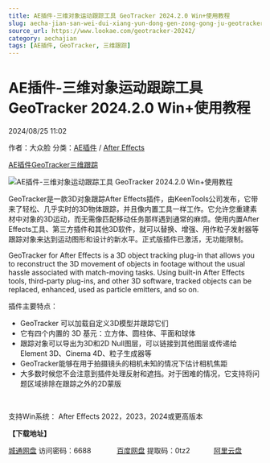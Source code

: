 ```yaml
---
title: AE插件-三维对象运动跟踪工具 GeoTracker 2024.2.0 Win+使用教程
slug: aecha-jian-san-wei-dui-xiang-yun-dong-gen-zong-gong-ju-geotracker-2024-2-0-win-shi-yong-jiao-cheng
source_url: https://www.lookae.com/geotracker-20242/
category: aechajian
tags: [AE插件, GeoTracker, 三维跟踪]
---
```

# AE插件-三维对象运动跟踪工具 GeoTracker 2024.2.0 Win+使用教程

2024/08/25 11:02

作者：大众脸
分类：[AE插件](https://www.lookae.com/after-effects/aechajian/) / [After Effects](https://www.lookae.com/after-effects/)

[AE插件](https://www.lookae.com/tag/ae%e6%8f%92%e4%bb%b6/)[GeoTracker](https://www.lookae.com/tag/geotracker/)[三维跟踪](https://www.lookae.com/tag/%e4%b8%89%e7%bb%b4%e8%b7%9f%e8%b8%aa/)

![AE插件-三维对象运动跟踪工具 GeoTracker 2024.2.0 Win+使用教程](https://www.lookae.com/wp-content/uploads/2022/10/KeenTools-GeoTracker.jpg "AE插件-三维对象运动跟踪工具 GeoTracker 2024.2.0 Win+使用教程-LookAE.com")

GeoTracker是一款3D对象跟踪After Effects插件，由KeenTools公司发布，它带来了轻松、几乎实时的3D物体跟踪，并且像内置工具一样工作。它允许您重建素材中对象的3D运动，而无需像匹配移动任务那样遇到通常的麻烦。使用内置After Effects工具、第三方插件和其他3D软件，就可以替换、增强、用作粒子发射器等跟踪对象来达到运动图形和设计的新水平。正式版插件已激活，无功能限制。

GeoTracker for After Effects is a 3D object tracking plug-in that allows you to reconstruct the 3D movement of objects in footage without the usual hassle associated with match-moving tasks. Using built-in After Effects tools, third-party plug-ins, and other 3D software, tracked objects can be replaced, enhanced, used as particle emitters, and so on.

插件主要特点：

* GeoTracker 可以加载自定义3D模型并跟踪它们
* 它有四个内置的 3D 基元：立方体、圆柱体、平面和球体
* 跟踪对象可以导出为3D和2D Null图层，可以链接到其他图层或传递给Element 3D、Cinema 4D、粒子生成器等
* GeoTracker能够在用于拍摄镜头的相机未知的情况下估计相机焦距
* 大多数时候您不会注意到插件处理反射和遮挡。对于困难的情况，它支持将问题区域排除在跟踪之外的2D蒙版

[﻿﻿﻿](https://cloud.video.taobao.com//play/u/705956171/p/1/e/6/t/1/379931977273.mp4)

支持Win系统： After Effects 2022，2023，2024或更高版本

**【下载地址】**

[城通网盘](https://url70.ctfile.com/f/2827370-1345297720-fda66a?p=4431) 访问密码：6688             [百度网盘](https://pan.baidu.com/s/11WxBG5erIznQmexch8_jTA?pwd=0tz2) 提取码：0tz2            [阿里云盘](https://www.alipan.com/s/QeCfYxXjQEy)
